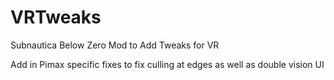 # VRTweaks
Subnautica Below Zero Mod to Add Tweaks for VR

Add in Pimax specific fixes to fix culling at edges as well as double vision UI
